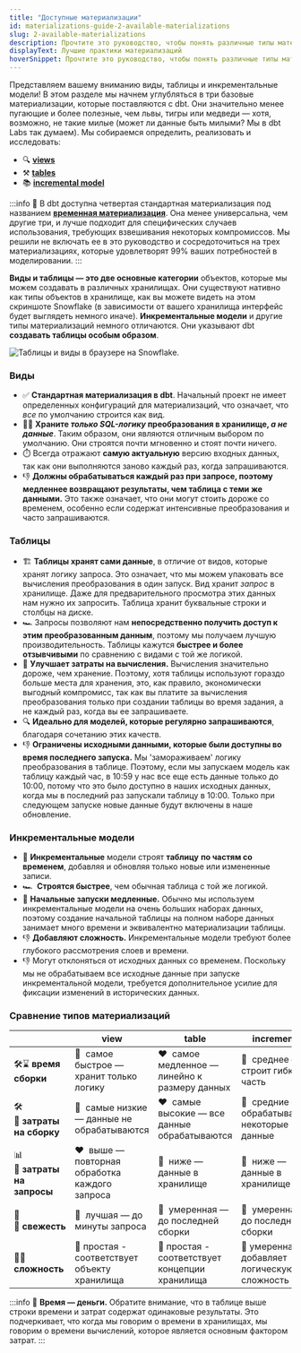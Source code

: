 ```yaml
---
title: "Доступные материализации"
id: materializations-guide-2-available-materializations
slug: 2-available-materializations
description: Прочтите это руководство, чтобы понять различные типы материализаций, которые вы можете создать в dbt.
displayText: Лучшие практики материализаций
hoverSnippet: Прочтите это руководство, чтобы понять различные типы материализаций, которые вы можете создать в dbt.
---
```


Представляем вашему вниманию виды, таблицы и инкрементальные модели! В этом разделе мы начнем углубляться в три базовые материализации, которые поставляются с dbt. Они значительно менее пугающие и более полезные, чем львы, тигры или медведи — хотя, возможно, не такие милые (может ли данные быть милыми? Мы в dbt Labs так думаем). Мы собираемся определить, реализовать и исследовать:

- 🔍 [**views**](/docs/build/materializations#view)
- ⚒️ [**tables**](/docs/build/materializations#table)
- 📚 [**incremental model**](/docs/build/materializations#incremental)

:::info
👻 В dbt доступна четвертая стандартная материализация под названием [**временная материализация**](/docs/build/materializations#ephemeral). Она менее универсальна, чем другие три, и лучше подходит для специфических случаев использования, требующих взвешивания некоторых компромиссов. Мы решили не включать ее в это руководство и сосредоточиться на трех материализациях, которые удовлетворят 99% ваших потребностей в моделировании.
:::

**Виды и таблицы — это две основные категории** объектов, которые мы можем создавать в различных хранилищах. Они существуют нативно как типы объектов в хранилище, как вы можете видеть на этом скриншоте Snowflake (в зависимости от вашего хранилища интерфейс будет выглядеть немного иначе). **Инкрементальные модели** и другие типы материализаций немного отличаются. Они указывают dbt **создавать таблицы особым образом**.

![Таблицы и виды в браузере на Snowflake.](/img/best-practices/materializations/tables-and-views.png)

### Виды

- ✅ **Стандартная материализация в dbt**. Начальный проект не имеет определенных конфигураций для материализаций, что означает, что _все_ по умолчанию строится как вид.
- 👩‍💻 **Храните _только SQL-логику_ преобразования в хранилище, _а не данные_**. Таким образом, они являются отличным выбором по умолчанию. Они строятся почти мгновенно и стоят почти ничего.
- ⏱️ Всегда отражают **самую актуальную** версию входных данных, так как они выполняются заново каждый раз, когда запрашиваются.
- 👎 **Должны обрабатываться каждый раз при запросе, поэтому медленнее возвращают результаты, чем таблица с теми же данными.** Это также означает, что они могут стоить дороже со временем, особенно если содержат интенсивные преобразования и часто запрашиваются.

### Таблицы

- 🏗️ **Таблицы хранят сами данные**, в отличие от видов, которые хранят логику запроса. Это означает, что мы можем упаковать все вычисления преобразования в один запуск. Вид хранит _запрос_ в хранилище. Даже для предварительного просмотра этих данных нам нужно их запросить. Таблица хранит буквальные строки и столбцы на диске.
- 🏎️ Запросы позволяют нам **непосредственно получить доступ к этим преобразованным данным**, поэтому мы получаем лучшую производительность. Таблицы кажутся **быстрее и более отзывчивыми** по сравнению с видами с той же логикой.
- 💸 **Улучшает затраты на вычисления.** Вычисления значительно дороже, чем хранение. Поэтому, хотя таблицы используют гораздо больше места для хранения, это, как правило, экономически выгодный компромисс, так как вы платите за вычисления преобразования только при создании таблицы во время задания, а не каждый раз, когда вы ее запрашиваете.
- 🔍 **Идеально для моделей, которые регулярно запрашиваются**, благодаря сочетанию этих качеств.
- 👎 **Ограничены исходными данными, которые были доступны во время последнего запуска.** Мы 'замораживаем' логику преобразования в таблице. Поэтому, если мы запускаем модель как таблицу каждый час, в 10:59 у нас все еще есть данные только до 10:00, потому что это было доступно в наших исходных данных, когда мы в последний раз запускали таблицу в 10:00. Только при следующем запуске новые данные будут включены в наше обновление.

### Инкрементальные модели

- 🧱 **Инкрементальные** модели строят **таблицу** **по частям со временем**, добавляя и обновляя только новые или измененные записи.
- 🏎️  **Строятся быстрее**, чем обычная таблица с той же логикой.
- 🐢 **Начальные запуски медленные.** Обычно мы используем инкрементальные модели на очень больших наборах данных, поэтому создание начальной таблицы на полном наборе данных занимает много времени и эквивалентно материализации таблицы.
- 👎 **Добавляют сложность.** Инкрементальные модели требуют более глубокого рассмотрения слоев и времени.
- 👎 Могут отклоняться от исходных данных со временем. Поскольку мы не обрабатываем все исходные данные при запуске инкрементальной модели, требуется дополнительное усилие для фиксации изменений в исторических данных.

### Сравнение типов материализаций

|                      | view                                 | table                                  | incremental                            |
| -------------------- | ------------------------------------ | -------------------------------------- | -------------------------------------- |
| 🛠️⌛ **время сборки**  | 💚  самое быстрое — хранит только логику | ❤️  самое медленное — линейно к размеру данных | 💛  среднее — строит гибкую часть   |
| 🛠️💸 **затраты на сборку** | 💚  самые низкие — данные не обрабатываются | ❤️  самые высокие — все данные обрабатываются | 💛  средние — обрабатываются некоторые данные |
| 📊💸 **затраты на запросы** | ❤️  выше — повторная обработка каждого запроса | 💚  ниже — данные в хранилище          | 💚  ниже — данные в хранилище          |
| 🍅🌱 **свежесть**   | 💚  лучшая — до минуты запроса | 💛  умеренная — до последней сборки | 💛  умеренная — до последней сборки |
| 🧠🤔 **сложность**  | 💚 простая - соответствует объекту хранилища | 💚 простая - соответствует концепции хранилища | 💛 умеренная - добавляет логическую сложность  |

:::info
🔑 **Время — деньги.** Обратите внимание, что в таблице выше строки времени и затрат содержат одинаковые результаты. Это подчеркивает, что когда мы говорим о времени в хранилищах, мы говорим о времени вычислений, которое является основным фактором затрат.
:::